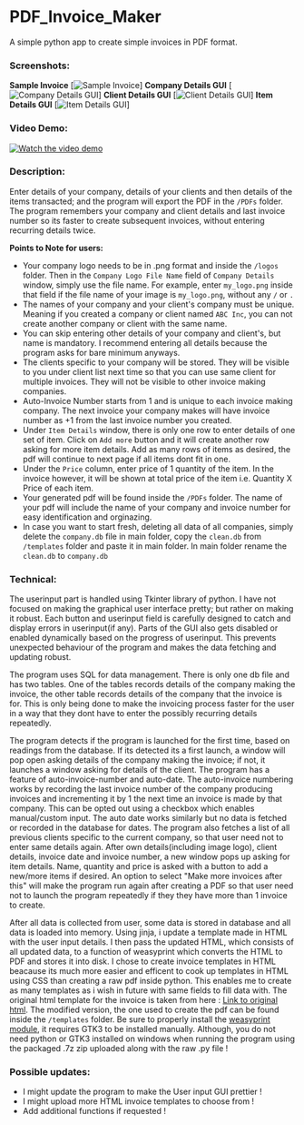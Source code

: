 # PDF_Invoice_Maker
A simple python app to create simple invoices in PDF format.


### Screenshots:
**Sample Invoice**
[![Sample Invoice](/assets_for_readme/screenshot_sample_invoice.png)]
**Company Details GUI**
[![Company Details GUI](/assets_for_readme/screenshot_company_details.png)]
**Client Details GUI**
[![Client Details GUI](/assets_for_readme/screenshot_client_details.png)]
**Item Details GUI**
[![Item Details GUI](/assets_for_readme/screenshot_items_details.png)]


### Video Demo:  
[![Watch the video demo](https://img.youtube.com/vi/PssY15xIRgY/0.jpg)](https://www.youtube.com/watch?v=PssY15xIRgY)


### Description:
Enter details of your company, details of your clients and then details of the items transacted; and the program will export the PDF in the `/PDFs` folder. The program remembers your company and client details and last invoice number so its faster to create subsequent invoices, without entering recurring details twice.

**Points to Note for users:**
- Your company logo needs to be in .png format and inside the `/logos` folder. Then in the `Company Logo File Name` field of `Company Details` window, simply use the file name. For example, enter `my_logo.png` inside that field if the file name of your image is `my_logo.png`, without any `/` or `.`
- The names of your company and your client's company must be unique. Meaning if you created a company or client named `ABC Inc`, you can not create another company or client with the same name.
- You can skip entering other details of your company and client's, but name is mandatory. I recommend entering all details because the program asks for bare minimum anyways.
- The clients specific to your company will be stored. They will be visible to you under client list next time so that you can use same client for multiple invoices. They will not be visible to other invoice making companies.
- Auto-Invoice Number starts from 1 and is unique to each invoice making company. The next invoice your company makes will have invoice number as +1 from the last invoice number you created.
- Under `Item Details` window, there is only one row to enter details of one set of item. Click on `Add more` button and it will create another row asking for more item details. Add as many rows of items as desired, the pdf will continue to next page if all items dont fit in one.
- Under the `Price` column, enter price of 1 quantity of the item. In the invoice however, it will be shown at total price of the item i.e. Quantity X Price of each item.
- Your generated pdf will be found inside the `/PDFs` folder. The name of your pdf will include the name of your company and invoice number for easy identification and orginazing.
- In case you want to start fresh, deleting all data of all companies, simply delete the `company.db` file in main folder, copy the `clean.db` from `/templates` folder and paste it in main folder. In main folder rename the `clean.db` to `company.db`


### Technical:
The userinput part is handled using Tkinter library of python. I have not focused on making the graphical user interface pretty; but rather on making it robust. Each button and userinput field is carefully designed to catch and display errors in userinput(if any). Parts of the GUI also gets disabled or enabled dynamically based on the progress of userinput. This prevents unexpected behaviour of the program and makes the data fetching and updating robust.

The program uses SQL for data management. There is only one db file and has two tables. One of the tables records details of the company making the invoice, the other table records details of the company that the invoice is for. This is only being done to make the invoicing process faster for the user in a way that they dont have to enter the possibly recurring details repeatedly.

The program detects if the program is launched for the first time, based on readings from the database. If its detected its a first launch, a window will pop open asking details of the company making the invoice; if not, it launches a window asking for details of the client. The program has a feature of auto-invoice-number and auto-date. The auto-invoice numbering works by recording the last invoice number of the company producing invoices and incrementing it by 1 the next time an invoice is made by that company. This can be opted out using a checkbox which enables manual/custom input. The auto date works similarly but no data is fetched or recorded in the database for dates. The program also fetches a list of all previous clients specific to the current company, so that user need not to enter same details again. After own details(including image logo), client details, invoice date and invoice number, a new window pops up asking for item details. Name, quantity and price is asked with a button to add a new/more items if desired. An option to select "Make more invoices after this" will make the program run again after creating a PDF so that user need not to launch the program repeatedly if they they have more than 1 invoice to create.

After all data is collected from user, some data is stored in database and all data is loaded into memory. Using jinja, i update a template made in HTML with the user input details. I then pass the updated HTML, which consists of all updated data, to a function of weasyprint which converts the HTML to PDF and stores it into disk. I chose to create invoice templates in HTML beacause its much more easier and efficent to cook up templates in HTML using CSS than creating a raw pdf inside python. This enables me to create as many templates as i wish in future with same fields to fill data with. The original html template for the invoice is taken from here : [Link to original html](https://github.com/sparksuite/simple-html-invoice-template/blob/master/invoice.html). The modified version, the one used to create the pdf can be found inside the `/templates` folder. Be sure to properly install the [weasyprint module](https://doc.courtbouillon.org/weasyprint/stable/first_steps.html#installation), it requires GTK3 to be installed manually. Although, you do not need python or GTK3 installed on windows when running the program using the packaged .7z zip uploaded along with the raw .py file !


### Possible updates: 
- I might update the program to make the User input GUI prettier !
- I might upload more HTML invoice templates to choose from !
- Add additional functions if requested !